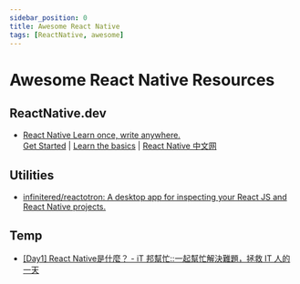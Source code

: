 ```yaml
---
sidebar_position: 0
title: Awesome React Native
tags: [ReactNative, awesome]
---
```


Awesome React Native Resources
==============================

ReactNative.dev
---------------

-	[React Native Learn once, write anywhere.](https://reactnative.dev)  
	[Get Started](https://reactnative.dev/docs/environment-setup) |
	[Learn the basics](https://reactnative.dev/docs/getting-started) |
	[React Native 中文网](https://reactnative.cn/)



Utilities
---------

-	[infinitered/reactotron: A desktop app for inspecting your React JS and React Native projects.](https://github.com/infinitered/reactotron)



Temp
----
-	[[Day1] React Native是什麼？ - iT 邦幫忙::一起幫忙解決難題，拯救 IT 人的一天](https://ithelp.ithome.com.tw/articles/10233278?utm_source=pocket_mylist)
